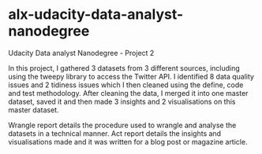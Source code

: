 # alx-udacity-data-analyst-nanodegree
Udacity Data analyst Nanodegree - Project 2

In this project, I gathered 3 datasets from 3 different sources, including using the tweepy library to access the Twitter API. 
I identified 8 data quality issues and 2 tidiness issues which I then cleaned using the define, code and test methodology.
After cleaning the data, I merged it into one master dataset, saved it and then made 3 insights and 2 visualisations on this master dataset.

Wrangle report details the procedure used to wrangle and analyse the datasets in a technical manner.
Act report details the insights and visualisations made and it was written for a blog post or magazine article.
